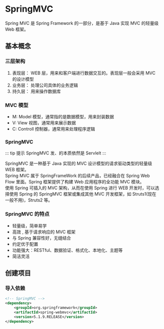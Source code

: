# SpringMVC

Spring MVC 是 Spring Framework 的一部分，是基于 Java 实现 MVC 的轻量级 Web 框架。

## 基本概念

### 三层架构

1. 表现层： WEB 层，用来和客户端进行数据交互的。表现层一般会采用 MVC 的设计模型
2. 业务层： 处理公司具体的业务逻辑
3. 持久层： 用来操作数据库

### MVC 模型

- M: Model 模型，通常指的是数据模型，用来封装数据
- V: View 视图，通常用来展示数据
- C: Controll 控制器，通常用来处理程序逻辑

### SpringMVC

::: tip 提示
SpringMVC 发、的本质依然是 Servlelt
:::

SpringMVC 是一种基于 Java 实现的 MVC 设计模型的请求驱动类型的轻量级 WEB 框架。  
Spring MVC 属于 SpringFrameWork 的后续产品，已经融合在 Spring Web Flow 里面。Spring 框架提供了构建 Web 应用程序的全功能 MVC 模块。  
使用 Spring 可插入的 MVC 架构，从而在使用 Spring 进行 WEB 开发时，可以选择使用 Spring 的 SpringMVC 框架或集成其他 MVC 开发框架，如 Struts1(现在一般不用)，Struts2 等。

### SpringMVC 的特点

- 轻量级，简单易学
- 高效 , 基于请求响应的 MVC 框架
- 与 Spring 兼容性好，无缝结合
- 约定优于配置
- 功能强大：RESTful、数据验证、格式化、本地化、主题等
- 简洁灵活

## 创建项目

### 导入依赖

```xml
<!-- SpringMVC -->
<dependency>
    <groupId>org.springframework</groupId>
    <artifactId>spring-webmvc</artifactId>
    <version>5.1.9.RELEASE</version>
</dependency>
```
